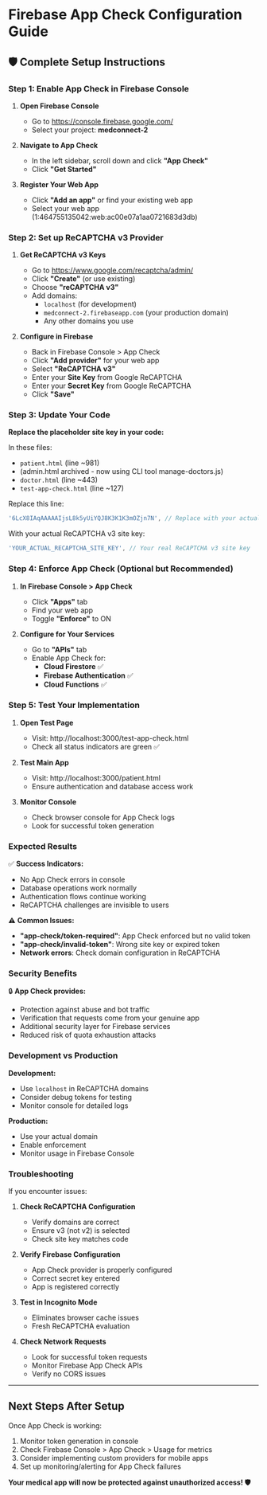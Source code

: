 # Firebase App Check Configuration Guide

## 🛡️ Complete Setup Instructions

### Step 1: Enable App Check in Firebase Console

1. **Open Firebase Console**
   - Go to https://console.firebase.google.com/
   - Select your project: **medconnect-2**

2. **Navigate to App Check**
   - In the left sidebar, scroll down and click **"App Check"**
   - Click **"Get Started"**

3. **Register Your Web App**
   - Click **"Add an app"** or find your existing web app
   - Select your web app (1:464755135042:web:ac00e07a1aa0721683d3db)

### Step 2: Set up ReCAPTCHA v3 Provider

1. **Get ReCAPTCHA v3 Keys**
   - Go to https://www.google.com/recaptcha/admin/
   - Click **"Create"** (or use existing)
   - Choose **"reCAPTCHA v3"**
   - Add domains:
     - `localhost` (for development)
     - `medconnect-2.firebaseapp.com` (your production domain)
     - Any other domains you use

2. **Configure in Firebase**
   - Back in Firebase Console > App Check
   - Click **"Add provider"** for your web app
   - Select **"ReCAPTCHA v3"**
   - Enter your **Site Key** from Google ReCAPTCHA
   - Enter your **Secret Key** from Google ReCAPTCHA
   - Click **"Save"**

### Step 3: Update Your Code

**Replace the placeholder site key in your code:**

In these files:
- `patient.html` (line ~981)
- (admin.html archived - now using CLI tool manage-doctors.js)
- `doctor.html` (line ~443)
- `test-app-check.html` (line ~127)

Replace this line:
```javascript
'6LcX8IAqAAAAAIjsL8k5yUiYQJ8K3K1K3mOZjn7N', // Replace with your actual site key
```

With your actual ReCAPTCHA v3 site key:
```javascript
'YOUR_ACTUAL_RECAPTCHA_SITE_KEY', // Your real ReCAPTCHA v3 site key
```

### Step 4: Enforce App Check (Optional but Recommended)

1. **In Firebase Console > App Check**
   - Click **"Apps"** tab
   - Find your web app
   - Toggle **"Enforce"** to ON

2. **Configure for Your Services**
   - Go to **"APIs"** tab
   - Enable App Check for:
     - **Cloud Firestore** ✅
     - **Firebase Authentication** ✅
     - **Cloud Functions** ✅

### Step 5: Test Your Implementation

1. **Open Test Page**
   - Visit: http://localhost:3000/test-app-check.html
   - Check all status indicators are green ✅

2. **Test Main App**
   - Visit: http://localhost:3000/patient.html
   - Ensure authentication and database access work

3. **Monitor Console**
   - Check browser console for App Check logs
   - Look for successful token generation

### Expected Results

✅ **Success Indicators:**
- No App Check errors in console
- Database operations work normally  
- Authentication flows continue working
- ReCAPTCHA challenges are invisible to users

⚠️ **Common Issues:**
- **"app-check/token-required"**: App Check enforced but no valid token
- **"app-check/invalid-token"**: Wrong site key or expired token
- **Network errors**: Check domain configuration in ReCAPTCHA

### Security Benefits

🔒 **App Check provides:**
- Protection against abuse and bot traffic
- Verification that requests come from your genuine app
- Additional security layer for Firebase services
- Reduced risk of quota exhaustion attacks

### Development vs Production

**Development:**
- Use `localhost` in ReCAPTCHA domains
- Consider debug tokens for testing
- Monitor console for detailed logs

**Production:**
- Use your actual domain
- Enable enforcement
- Monitor usage in Firebase Console

### Troubleshooting

If you encounter issues:

1. **Check ReCAPTCHA Configuration**
   - Verify domains are correct
   - Ensure v3 (not v2) is selected
   - Check site key matches code

2. **Verify Firebase Configuration**
   - App Check provider is properly configured
   - Correct secret key entered
   - App is registered correctly

3. **Test in Incognito Mode**
   - Eliminates browser cache issues
   - Fresh ReCAPTCHA evaluation

4. **Check Network Requests**
   - Look for successful token requests
   - Monitor Firebase App Check APIs
   - Verify no CORS issues

---

## Next Steps After Setup

Once App Check is working:
1. Monitor token generation in console
2. Check Firebase Console > App Check > Usage for metrics  
3. Consider implementing custom providers for mobile apps
4. Set up monitoring/alerting for App Check failures

**Your medical app will now be protected against unauthorized access! 🛡️**